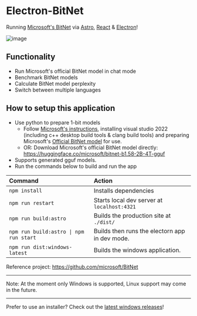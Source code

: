 # Electron-BitNet

Running [Microsoft's BitNet](https://github.com/microsoft/BitNet) via [Astro](https://astro.build/), [React](https://react.dev/) & [Electron](https://www.electronjs.org/)!

![image](https://github.com/user-attachments/assets/e57385f9-3fa8-4da6-95be-25c9d9b31b04)

## Functionality

* Run Microsoft's official BitNet model in chat mode
* Benchmark BitNet models
* Calculate BitNet model perplexity
* Switch between multiple languages

## How to setup this application

- Use python to prepare 1-bit models
  - Follow [Microsoft's instructions](https://github.com/microsoft/BitNet?tab=readme-ov-file#installation), installing visual studio 2022 (including c++ desktop build tools & clang build tools) and preparing Microsoft's [Official BitNet model](https://huggingface.co/microsoft/bitnet-b1.58-2B-4T) for use.
  - OR: Download Microsoft's official BitNet model directly: https://huggingface.co/microsoft/bitnet-b1.58-2B-4T-gguf
- Supports generated gguf models.
- Run the commands below to build and run the app

| Command                                | Action                                           |
| :------------------------------------- | :----------------------------------------------- |
| `npm install`                          | Installs dependencies                            |
| `npm run restart`                      | Starts local dev server at `localhost:4321`      |
| `npm run build:astro`                  | Builds the production site at `./dist/`          |
| `npm run build:astro \| npm run start` | Builds then runs the electorn app in dev mode.   |
| `npm run dist:windows-latest`          | Builds the windows application.                  |

Reference project: https://github.com/microsoft/BitNet

---

Note: At the moment only Windows is supported, Linux support may come in the future.

---

Prefer to use an installer? Check out the [latest windows releases](https://github.com/grctest/Electron-BitNet/releases)!
